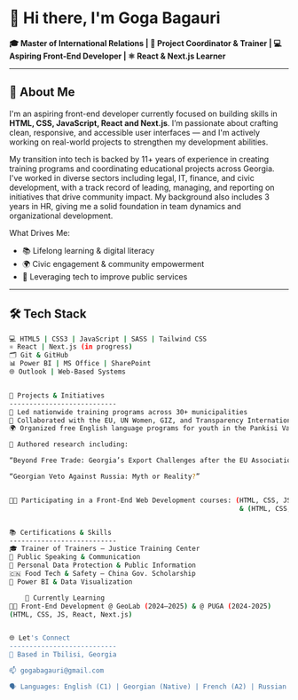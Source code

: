 # 👋 Hi there, I'm Goga Bagauri

**🎓 Master of International Relations | 💼 Project Coordinator & Trainer  | 
💻 Aspiring Front-End Developer | ⚛️ React & Next.js Learner**

---

## 🧠 About Me

I'm an aspiring front-end developer currently focused on building skills in **HTML, CSS, JavaScript, React and Next.js**. I’m passionate about crafting clean, responsive, and accessible user interfaces — and I'm actively working on real-world projects to strengthen my development abilities.

My transition into tech is backed by 11+ years of experience in creating training programs and coordinating educational projects across Georgia. I've worked in diverse sectors including legal, IT, finance, and civic development, with a track record of leading, managing, and reporting on initiatives that drive community impact. My background also includes 3 years in HR, giving me a solid foundation in team dynamics and organizational development.

What Drives Me:
- 📚 Lifelong learning & digital literacy
- 🌍 Civic engagement & community empowerment
- 🧩 Leveraging tech to improve public services

---

## 🛠️ Tech Stack

```bash
💻 HTML5 | CSS3 | JavaScript | SASS | Tailwind CSS
⚛️ React | Next.js (in progress)
🗂️ Git & GitHub
📊 Power BI | MS Office | SharePoint
🌐 Outlook | Web-Based Systems


🚀 Projects & Initiatives
---------------------------
🏫 Led nationwide training programs across 30+ municipalities
🤝 Collaborated with the EU, UN Women, GIZ, and Transparency International
🌍 Organized free English language programs for youth in the Pankisi Valley to support integration and equal opportunity

📝 Authored research including:

“Beyond Free Trade: Georgia’s Export Challenges after the EU Association Agreement”

“Georgian Veto Against Russia: Myth or Reality?”


🧑‍💻 Participating in a Front-End Web Development courses: (HTML, CSS, JS/React, Next.js) @ GeoLab (2024–2025)
                                                          & (HTML, CSS, JS/React, Next.js) @ PUGA (2024-2025)


📚 Certifications & Skills
---------------------------
🎓 Trainer of Trainers – Justice Training Center
💬 Public Speaking & Communication
🔐 Personal Data Protection & Public Information
🇨🇳 Food Tech & Safety – China Gov. Scholarship
🧮 Power BI & Data Visualization

    🌱 Currently Learning
🧑‍💻 Front-End Development @ GeoLab (2024–2025) & @ PUGA (2024-2025)
(HTML, CSS, JS, React, Next.js)


🌐 Let's Connect
---------------------------
📍 Based in Tbilisi, Georgia

📫 gogabagauri@gmail.com

🗣️ Languages: English (C1) | Georgian (Native) | French (A2) | Russian (Basic)
